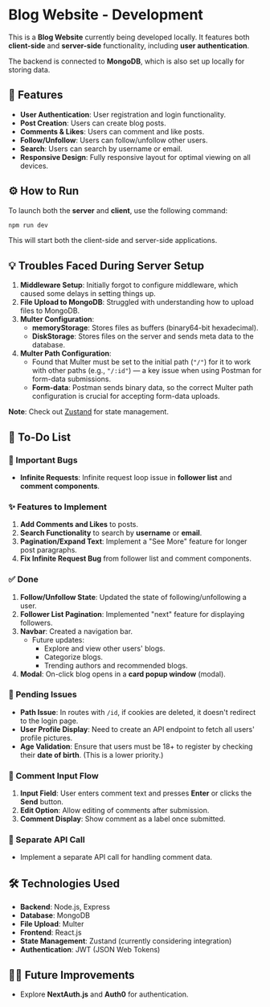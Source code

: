 # Blog Website - Development

This is a **Blog Website** currently being developed locally. It features both **client-side** and **server-side** functionality, including **user authentication**.

The backend is connected to **MongoDB**, which is also set up locally for storing data.

## 🚀 Features

- **User Authentication**: User registration and login functionality.
- **Post Creation**: Users can create blog posts.
- **Comments & Likes**: Users can comment and like posts.
- **Follow/Unfollow**: Users can follow/unfollow other users.
- **Search**: Users can search by username or email.
- **Responsive Design**: Fully responsive layout for optimal viewing on all devices.

## ⚙️ How to Run

To launch both the **server** and **client**, use the following command:

```bash
npm run dev
```

This will start both the client-side and server-side applications.

## 💡 Troubles Faced During Server Setup

1. **Middleware Setup**: Initially forgot to configure middleware, which caused some delays in setting things up.
2. **File Upload to MongoDB**: Struggled with understanding how to upload files to MongoDB.
3. **Multer Configuration**:
    - **memoryStorage**: Stores files as buffers (binary64-bit hexadecimal).
    - **DiskStorage**: Stores files on the server and sends meta data to the database.
4. **Multer Path Configuration**: 
    - Found that Multer must be set to the initial path (`"/"`) for it to work with other paths (e.g., `"/:id"`) — a key issue when using Postman for form-data submissions.
    - **Form-data**: Postman sends binary data, so the correct Multer path configuration is crucial for accepting form-data uploads.

**Note**: Check out [Zustand](https://github.com/pmndrs/zustand) for state management.

## 📝 To-Do List

### 🔧 Important Bugs

- **Infinite Requests**: Infinite request loop issue in **follower list** and **comment components**.

### ✨ Features to Implement

1. **Add Comments and Likes** to posts.
2. **Search Functionality** to search by **username** or **email**.
3. **Pagination/Expand Text**: Implement a "See More" feature for longer post paragraphs.
4. **Fix Infinite Request Bug** from follower list and comment components.

### ✅ Done

1. **Follow/Unfollow State**: Updated the state of following/unfollowing a user.
2. **Follower List Pagination**: Implemented "next" feature for displaying followers.
3. **Navbar**: Created a navigation bar.
   - Future updates: 
     - Explore and view other users' blogs.
     - Categorize blogs.
     - Trending authors and recommended blogs.
4. **Modal**: On-click blog opens in a **card popup window** (modal).

### 🔧 Pending Issues

- **Path Issue**: In routes with `/id`, if cookies are deleted, it doesn't redirect to the login page.
- **User Profile Display**: Need to create an API endpoint to fetch all users' profile pictures.
- **Age Validation**: Ensure that users must be 18+ to register by checking their **date of birth**. (This is a lower priority.)

### 📝 Comment Input Flow

1. **Input Field**: User enters comment text and presses **Enter** or clicks the **Send** button.
2. **Edit Option**: Allow editing of comments after submission.
3. **Comment Display**: Show comment as a label once submitted.

### 🔧 Separate API Call

- Implement a separate API call for handling comment data.

## 🛠️ Technologies Used

- **Backend**: Node.js, Express
- **Database**: MongoDB
- **File Upload**: Multer
- **Frontend**: React.js
- **State Management**: Zustand (currently considering integration)
- **Authentication**: JWT (JSON Web Tokens)

## 🧑‍💻 Future Improvements

- Explore **NextAuth.js** and **Auth0** for authentication.
